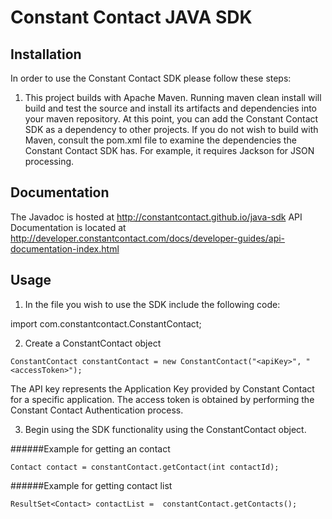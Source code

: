 Constant Contact JAVA SDK
=========================

## Installation

In order to use the Constant Contact SDK please follow these steps:

1) This project builds with Apache Maven. Running maven clean install will build and test the source and install its artifacts and dependencies into your maven repository. At this point, you can add the Constant Contact SDK as a dependency to other projects. If you do not wish to build with Maven, consult the pom.xml file to examine the dependencies the Constant Contact SDK has. For example, it requires Jackson for JSON processing.

## Documentation

The Javadoc is hosted at http://constantcontact.github.io/java-sdk
API Documentation is located at http://developer.constantcontact.com/docs/developer-guides/api-documentation-index.html

## Usage

1) In the file you wish to use the SDK include the following code:

import com.constantcontact.ConstantContact;


2) Create a ConstantContact object

`ConstantContact constantContact = new ConstantContact("<apiKey>", "<accessToken>");`  

The API key represents the Application Key provided by Constant Contact for a specific application.
The access token is obtained by performing the Constant Contact Authentication process.     
                                                          
                  
3) Begin using the SDK functionality using the ConstantContact object.   
             
######Example for getting an contact

`Contact contact = constantContact.getContact(int contactId);`  

######Example for getting contact list
       
`ResultSet<Contact> contactList =  constantContact.getContacts();` 




                                             

